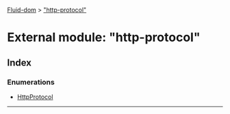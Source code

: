[Fluid-dom](../README.md) > ["http-protocol"](../modules/_http_protocol_.md)

# External module: "http-protocol"

## Index

### Enumerations

* [HttpProtocol](../enums/_http_protocol_.httpprotocol.md)

---

